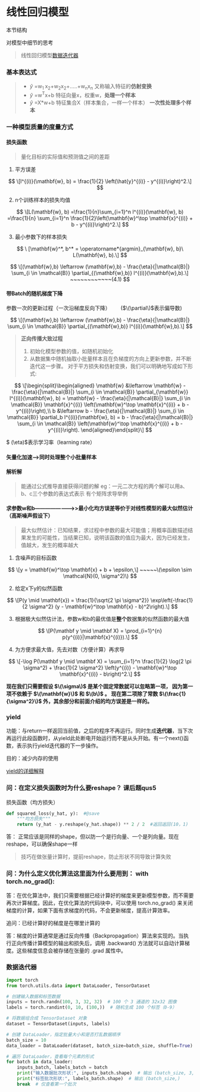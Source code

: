 # 线性回归模型
本节结构

对模型中细节的思考

> 线性回归模型[数据迭代器](#数据迭代器)
### 基本表达式
> - $\widehat{y}$ =w<sub>1 </sub>x<sub>2</sub>+w<sub>2</sub>x<sub>2</sub>+.....+w<sub>n</sub>x<sub>n</sub>      又称输入特征的**仿射变换**
> - $\widehat{y}$ =w<sup>T</sup>x+b        特征向量x，权重w，**处理一个样本**
> - $\widehat{y}$ =X*w+b                   特征集合X（样本集合，一样一个样本） **一次性处理多个样本**

### 一种模型质量的度量方式
#### 损失函数
> 量化目标的实际值和预测值之间的差距
1. 平方误差

$$
\[l^{(i)}(\mathbf{w}, b) = \frac{1}{2} \left(\hat{y}^{(i)} - y^{(i)}\right)^2.\]
$$

2. n个训练样本的损失均值

$$
\[L(\mathbf{w}, b) =\frac{1}{n}\sum_{i=1}^n l^{(i)}(\mathbf{w}, b) =\frac{1}{n} \sum_{i=1}^n \frac{1}{2}\left(\mathbf{w}^\top \mathbf{x}^{(i)} + b - y^{(i)}\right)^2.\]
$$

3. 最小参数下的样本损失

$$
\ [\mathbf{w}^*, b^* = \operatorname*{argmin}_{\mathbf{w}, b}\ L(\mathbf{w}, b).\]
$$

$$
\[(\mathbf{w},b) \leftarrow (\mathbf{w},b) - \frac{\eta}{|\mathcal{B}|} \sum_{i \in \mathcal{B}} \partial_{(\mathbf{w},b)} l^{(i)}(\mathbf{w},b).\]  ~~~~~~~~~~~~(4.1)
$$

#### 带Batch的随机梯度下降
参数一次的更新过程（一次沿梯度反向下降） $~~~~~~$($\(\partial\)$表示偏导数)

$$
\[(\mathbf{w},b) \leftarrow (\mathbf{w},b) - \frac{\eta}{|\mathcal{B}|} \sum_{i \in \mathcal{B}} \partial_{(\mathbf{w},b)} l^{(i)}(\mathbf{w},b).\]
$$

> **正向传播大致过程**
> 1. 初始化模型参数的值，如随机初始化
> 2. 从数据集中随机抽取小批量样本且在负梯度的方向上更新参数，并不断迭代这一步骤。 对于平方损失和仿射变换，我们可以明确地写成如下形式:

$$
\[\begin{split}\begin{aligned} \mathbf{w} &\leftarrow \mathbf{w} - \frac{\eta}{|\mathcal{B}|} \sum_{i \in \mathcal{B}} \partial_{\mathbf{w}} l^{(i)}(\mathbf{w}, b) = \mathbf{w} - \frac{\eta}{|\mathcal{B}|} \sum_{i \in \mathcal{B}} \mathbf{x}^{(i)} \left(\mathbf{w}^\top \mathbf{x}^{(i)} + b - y^{(i)}\right),\\ b &\leftarrow b - \frac{\eta}{|\mathcal{B}|} \sum_{i \in \mathcal{B}} \partial_b l^{(i)}(\mathbf{w}, b) = b - \frac{\eta}{|\mathcal{B}|} \sum_{i \in \mathcal{B}} \left(\mathbf{w}^\top \mathbf{x}^{(i)} + b - y^{(i)}\right). \end{aligned}\end{split}\]
$$

$ \(\eta\)$表示学习率（learning rate）

#### 矢量化加速-->同时处理整个小批量样本

#### 解析解
> 能通过公式推导直接获得问题的解 eg：一元二次方程的两个解可以用a、b、c三个参数的表达式表示
有个矩阵求导举例 

#### 求参数w和b————————>>最小化均方误差等价于对线性模型的最大似然估计（高斯噪声假设下）
> 最大似然估计：已知结果，求过程中参数的最大可能值；用概率函数描述结果发生的可能性，当结果已知，说明该函数的值应为最大，因为已经发生，值越大，发生的概率越大
 1. 含噪声的目标函数

$$
\[y = \mathbf{w}^\top \mathbf{x} + b + \epsilon,\] ~~~~~\(\epsilon \sim \mathcal{N}(0, \sigma^2)\)
$$

 2. 给定x下y的似然函数

$$
\[P(y \mid \mathbf{x}) = \frac{1}{\sqrt{2 \pi \sigma^2}} \exp\left(-\frac{1}{2 \sigma^2} (y - \mathbf{w}^\top \mathbf{x} - b)^2\right).\]
$$

 3. 根据极大似然估计法，参数w和b的最优值是**整个**数据集的似然函数的最大值

$$
\[P(\mathbf y \mid \mathbf X) = \prod_{i=1}^{n} p(y^{(i)}|\mathbf{x}^{(i)}).\]
$$

4. 为方便求最大值，先去对数（方便计算）再求导

$$
\[-\log P(\mathbf y \mid \mathbf X) = \sum_{i=1}^n \frac{1}{2} \log(2 \pi \sigma^2) + \frac{1}{2 \sigma^2} \left(y^{(i)} - \mathbf{w}^\top \mathbf{x}^{(i)} - b\right)^2.\]
$$

**现在我们只需要假设 $\(\sigma\)$ 是某个固定常数就可以忽略第一项， 因为第一项不依赖于 $\(\mathbf{w}\)$ 和 $\(b\)$ 。 现在第二项除了常数 $\(\frac{1}{\sigma^2}\)$ 外，其余部分和前面介绍的均方误差是一样的。**


### yield 
功能：与return一样返回当前值，之后的程序不再运行。同时生成**迭代器**，当下次再运行此段函数时，从yield此处断电开始运行而不是从头开始。有一个next()函数，表示执行yield迭代器的下一步操作。

目的：减少内存的使用

[yield的详细解释](https://blog.csdn.net/mieleizhi0522/article/details/82142856)
### 问：在定义损失函数时为什么要reshape？ 课后题qus5
损失函数（均方损失）
>
``` py
def squared_loss(y_hat, y):  #@save
    """均方损失"""
    return (y_hat - y.reshape(y_hat.shape)) ** 2 / 2  #返回返回(10，1)
```
答： 正常应该是同样的shape，但以防一个是行向量、一个是列向量。现在reshape，可以确保shape一样
> 技巧在做张量计算时，提前reshape，防止形状不同导致计算失败

### 问：为什么定义优化算法这里面为什么要用到： with torch.no_grad():
答：在优化算法中，我们只需要根据已经计算好的梯度来更新模型参数，而不需要再次计算梯度。因此，在优化算法的代码块中，可以使用 torch.no_grad() 来关闭梯度的计算，如果下面有求梯度的代码，不会更新梯度，提高计算效率。

追问：已经计算好的梯度是在哪里计算的

答：梯度的计算通常是通过反向传播（Backpropagation）算法来实现的。当执行正向传播计算模型的输出和损失后，调用 .backward() 方法就可以自动计算梯度。这些梯度信息会被存储在张量的 .grad 属性中。


### 数据迭代器
``` py
import torch
from torch.utils.data import DataLoader, TensorDataset

# 创建输入数据和标签数据
inputs = torch.randn(100, 3, 32, 32)  # 100 个 3 通道的 32x32 图像
labels = torch.randint(0, 10, (100,))  # 随机生成 100 个标签（0-9）

# 将数据组合成 TensorDataset 对象
dataset = TensorDataset(inputs, labels)

# 创建 DataLoader，指定批量大小和是否打乱数据顺序
batch_size = 10
data_loader = DataLoader(dataset, batch_size=batch_size, shuffle=True)

# 遍历 DataLoader，查看每个元素的形式
for batch in data_loader:
    inputs_batch, labels_batch = batch
    print("输入数据批次形状:", inputs_batch.shape)  # 输出 (batch_size, 3, 32, 32)
    print("标签批次形状:", labels_batch.shape)  # 输出 (batch_size,)
    break  # 仅查看第一个批次
```
